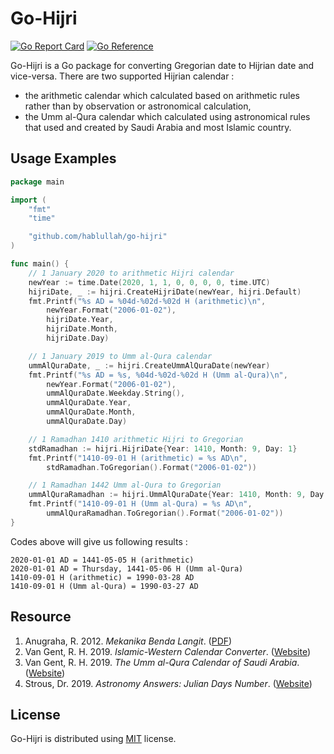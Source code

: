 # Go-Hijri

[![Go Report Card][report-badge]][report-url]
[![Go Reference][doc-badge]][doc-url]

Go-Hijri is a Go package for converting Gregorian date to Hijrian date and vice-versa. There are two supported Hijrian calendar :

- the arithmetic calendar which calculated based on arithmetic rules rather than by observation or astronomical calculation,
- the Umm al-Qura calendar which calculated using astronomical rules that used and created by Saudi Arabia and most Islamic country.

## Usage Examples

```go
package main

import (
	"fmt"
	"time"

	"github.com/hablullah/go-hijri"
)

func main() {
	// 1 January 2020 to arithmetic Hijri calendar
	newYear := time.Date(2020, 1, 1, 0, 0, 0, 0, time.UTC)
	hijriDate, _ := hijri.CreateHijriDate(newYear, hijri.Default)
	fmt.Printf("%s AD = %04d-%02d-%02d H (arithmetic)\n",
		newYear.Format("2006-01-02"),
		hijriDate.Year,
		hijriDate.Month,
		hijriDate.Day)

	// 1 January 2019 to Umm al-Qura calendar
	ummAlQuraDate, _ := hijri.CreateUmmAlQuraDate(newYear)
	fmt.Printf("%s AD = %s, %04d-%02d-%02d H (Umm al-Qura)\n",
		newYear.Format("2006-01-02"),
		ummAlQuraDate.Weekday.String(),
		ummAlQuraDate.Year,
		ummAlQuraDate.Month,
		ummAlQuraDate.Day)

	// 1 Ramadhan 1410 arithmetic Hijri to Gregorian
	stdRamadhan := hijri.HijriDate{Year: 1410, Month: 9, Day: 1}
	fmt.Printf("1410-09-01 H (arithmetic) = %s AD\n",
		stdRamadhan.ToGregorian().Format("2006-01-02"))

	// 1 Ramadhan 1442 Umm al-Qura to Gregorian
	ummAlQuraRamadhan := hijri.UmmAlQuraDate{Year: 1410, Month: 9, Day: 1}
	fmt.Printf("1410-09-01 H (Umm al-Qura) = %s AD\n",
		ummAlQuraRamadhan.ToGregorian().Format("2006-01-02"))
}
```

Codes above will give us following results :

```
2020-01-01 AD = 1441-05-05 H (arithmetic)
2020-01-01 AD = Thursday, 1441-05-06 H (Umm al-Qura)
1410-09-01 H (arithmetic) = 1990-03-28 AD
1410-09-01 H (Umm al-Qura) = 1990-03-27 AD
```

## Resource

1. Anugraha, R. 2012. _Mekanika Benda Langit_. ([PDF][pdf-rinto-anugraha])
2. Van Gent, R. H. 2019. _Islamic-Western Calendar Converter_. ([Website][web-van-gent-1])
3. Van Gent, R. H. 2019. _The Umm al-Qura Calendar of Saudi Arabia_. ([Website][web-van-gent-2])
4. Strous, Dr. 2019. _Astronomy Answers: Julian Days Number_. ([Website][web-astronomy-answers])

## License

Go-Hijri is distributed using [MIT](http://choosealicense.com/licenses/mit/) license.

[report-badge]: https://goreportcard.com/badge/github.com/hablullah/go-hijri
[report-url]: https://goreportcard.com/report/github.com/hablullah/go-hijri
[doc-badge]: https://pkg.go.dev/badge/github.com/hablullah/go-hijri.svg
[doc-url]: https://pkg.go.dev/github.com/hablullah/go-hijri

[pdf-rinto-anugraha]: https://simpan.ugm.ac.id/s/GcxKuyZWn8Rshnn
[web-van-gent-1]: https://webspace.science.uu.nl/~gent0113/islam/islam_tabcal.htm
[web-van-gent-2]: https://webspace.science.uu.nl/~gent0113/islam/ummalqura.htm
[web-astronomy-answers]: https://www.aa.quae.nl/en/reken/juliaansedag.html